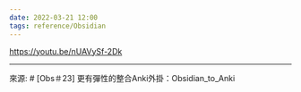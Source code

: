 ```yaml
---
date: 2022-03-21 12:00
tags: reference/Obsidian
---
```


https://youtu.be/nUAVySf-2Dk

---
來源: # [Obs＃23] 更有彈性的整合Anki外掛：Obsidian_to_Anki